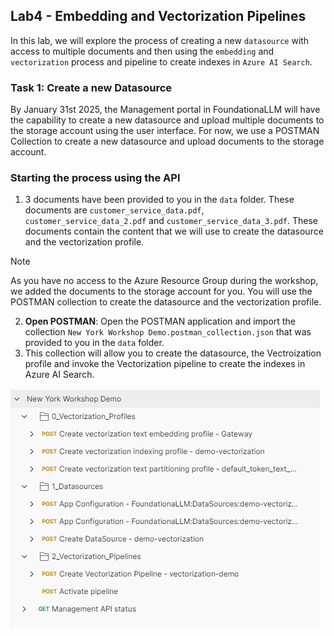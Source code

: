 ## Lab4 - Embedding and Vectorization Pipelines

In this lab, we will explore the process of creating a new `datasource` with access to multiple documents and then using the `embedding` and  `vectorization` process and pipeline to create indexes in `Azure AI Search`. 

### Task 1: Create a new Datasource

By January 31st 2025, the Management portal in FoundationaLLM will have the capability to create a new datasource and upload multiple documents to the storage account using the user interface.
For now, we use a POSTMAN Collection to create a new datasource and upload documents to the storage account.

### Starting the process using the API

1. 3 documents have been provided to you in the `data` folder. These documents are `customer_service_data.pdf`, `customer_service_data_2.pdf` and `customer_service_data_3.pdf`. These documents contain the content that we will use to create the datasource and the vectorization profile.

> [!NOTE]
> As you have no access to the Azure Resource Group during the workshop, we added the documents to the storage account for you. You will use the POSTMAN collection to create the datasource and the vectorization profile.

2. **Open POSTMAN**: Open the POSTMAN application and import the collection `New York Workshop Demo.postman_collection.json` that was provided to you in the `data` folder.
3. This collection will allow you to create the datasource, the Vectroization profile and invoke the Vectorization pipeline to create the indexes in Azure AI Search.

![POSTMAN Collection](/media/Lab4-1.jpg)

